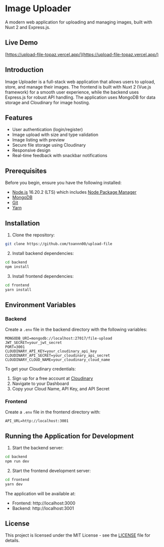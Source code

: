 # Image Uploader

A modern web application for uploading and managing images, built with Nuxt 2 and Express.js.

## Live Demo

[https://upload-file-topaz.vercel.app/](https://upload-file-topaz.vercel.app/)

## Introduction

Image Uploader is a full-stack web application that allows users to upload, store, and manage their images. The frontend is built with Nuxt 2 (Vue.js framework) for a smooth user experience, while the backend uses Express.js for robust API handling. The application uses MongoDB for data storage and Cloudinary for image hosting.

## Features

- User authentication (login/register)
- Image upload with size and type validation
- Image listing with preview
- Secure file storage using Cloudinary
- Responsive design
- Real-time feedback with snackbar notifications

## Prerequisites

Before you begin, ensure you have the following installed:

- [Node.js](https://nodejs.org/en/download/) 16.20.2 (LTS) which includes [Node Package Manager](https://www.npmjs.com/get-npm)
- [MongoDB](https://www.mongodb.com/download-center/community)
- [Git](https://git-scm.com/)
- [Yarn](https://classic.yarnpkg.com/en/docs/install)

## Installation

1. Clone the repository:

```bash
git clone https://github.com/toannn00/upload-file
```

2. Install backend dependencies:

```bash
cd backend
npm install
```

3. Install frontend dependencies:

```bash
cd frontend
yarn install
```

## Environment Variables

### Backend

Create a `.env` file in the backend directory with the following variables:

```env
MONGODB_URI=mongodb://localhost:27017/file-upload
JWT_SECRET=your_jwt_secret
PORT=3001
CLOUDINARY_API_KEY=your_cloudinary_api_key
CLOUDINARY_API_SECRET=your_cloudinary_api_secret
CLOUDINARY_CLOUD_NAME=your_cloudinary_cloud_name
```

To get your Cloudinary credentials:

1. Sign up for a free account at [Cloudinary](https://cloudinary.com/users/register/free)
2. Navigate to your Dashboard
3. Copy your Cloud Name, API Key, and API Secret

### Frontend

Create a `.env` file in the frontend directory with:

```env
API_URL=http://localhost:3001
```

## Running the Application for Development

1. Start the backend server:

```bash
cd backend
npm run dev
```

2. Start the frontend development server:

```bash
cd frontend
yarn dev
```

The application will be available at:

- Frontend: http://localhost:3000
- Backend: http://localhost:3001

## License

This project is licensed under the MIT License - see the [LICENSE](LICENSE) file for details.
